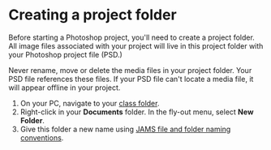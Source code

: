 # Creating a project folder

Before starting a Photoshop project, you'll need to create a project folder. All image files associated with your project will live in this project folder with your Photoshop project file \(PSD.\)

Never rename, move or delete the media files in your project folder. Your PSD file references these files. If your PSD file can't locate a media file, it will appear offline in your project.

1. On your PC, navigate to your [class folder](connecting-to-your-class-folder.md).
2. Right-click in your **Documents** folder. In the fly-out menu, select **New Folder**.
3. Give this folder a new name using [JAMS file and folder naming conventions](https://jjloomis.gitbooks.io/file-and-folder-management/content/file-and-folder-naming-conventions.html).

